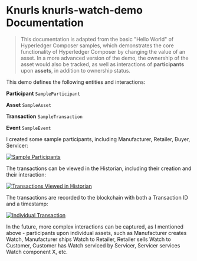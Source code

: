 # Knurls knurls-watch-demo Documentation

> This documentation is adapted from the basic "Hello World" of Hyperledger Composer samples, which demonstrates the core functionality of Hyperledger Composer by changing the value of an asset. In a more advanced version of the demo, the ownership of the asset would also be tracked, as well as interactions of **participants** upon **assets**, in addition to ownership status.

This demo defines the following entities and interactions:

**Participant**
`SampleParticipant`

**Asset**
`SampleAsset`

**Transaction**
`SampleTransaction`

**Event**
`SampleEvent`

I created some sample participants, including Manufacturer, Retailer, Buyer, Servicer:

[![Sample Participants](https://cdn.pbrd.co/images/GRWLM9m.png)](https://cdn.pbrd.co/images/GRWLM9m.png)

The transactions can be viewed in the Historian, including their creation and their interaction:

[![Transactions Viewed in Historian](https://cdn.pbrd.co/images/GRWN97w.png)](https://cdn.pbrd.co/images/GRWN97w.png)

The transactions are recorded to the blockchain with both a Transaction ID and a timestamp:

[![Individual Transaction](https://cdn.pbrd.co/images/GRWNECK.png)](https://cdn.pbrd.co/images/GRWNECK.png)

In the future, more complex interactions can be captured, as I mentioned above - participants upon individual assets, such as Manufacturer creates Watch, Manufacturer ships Watch to Retailer, Retailer sells Watch to Customer, Customer has Watch serviced by Servicer, Servicer services Watch component X, etc.
